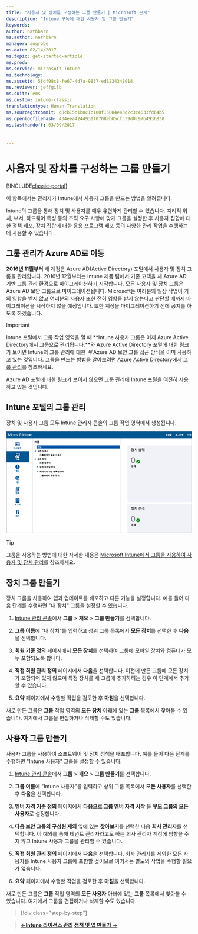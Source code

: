 ```yaml
---
title: "사용자 및 장치를 구성하는 그룹 만들기 | Microsoft 문서"
description: "Intune 구독에 대한 사용자 및 그룹 만들기"
keywords: 
author: nathbarn
ms.author: nathbarn
manager: angrobe
ms.date: 02/14/2017
ms.topic: get-started-article
ms.prod: 
ms.service: microsoft-intune
ms.technology: 
ms.assetid: 5fdf98c8-fe67-4d7a-9837-ed1234348014
ms.reviewer: jeffgilb
ms.suite: ems
ms.custom: intune-classic
translationtype: Human Translation
ms.sourcegitcommit: d8cb15d1b8c1c100f15084e43d2c3c4633fd64b5
ms.openlocfilehash: 434eea4244931f0708eb05cfc39d0c97b4936830
ms.lasthandoff: 03/09/2017


---
```



# <a name="create-groups-to-organize-users-and-devices"></a>사용자 및 장치를 구성하는 그룹 만들기

[!INCLUDE[classic-portal](../includes/classic-portal.md)]

이 항목에서는 관리자가 Intune에서 사용자 그룹을 만드는 방법을 알려줍니다.

Intune의 그룹을 통해 장치 및 사용자를 매우 유연하게 관리할 수 있습니다. 지리적 위치, 부서, 하드웨어 특성 등의 조직 요구 사항에 맞게 그룹을 설정한 후 사용자 집합에 대한 정책 배포, 장치 집합에 대한 응용 프로그램 배포 등의 다양한 관리 작업을 수행하는 데 사용할 수 있습니다.

## <a name="group-management-moving-to-azure-ad"></a>그룹 관리가 Azure AD로 이동

**2016년 11월부터** 새 계정은 Azure AD(Active Directory) 포털에서 사용자 및 장치 그룹을 관리합니다. 2016년 12월부터는 Intune 제품 팀에서 기존 고객을 새 Azure AD 기반 그룹 관리 환경으로 마이그레이션하기 시작합니다. 모든 사용자 및 장치 그룹은 Azure AD 보안 그룹으로 마이그레이션됩니다. Microsoft는 여러분의 일상 작업이 거의 영향을 받지 않고 여러분의 사용자 또한 전혀 영향을 받지 않는다고 판단할 때까지 마이그레이션을 시작하지 않을 예정입니다. 또한 계정을 마이그레이션하기 전에 공지를 하도록 하겠습니다.


>[!IMPORTANT]
>
>Intune 포털에서 그룹 작업 영역을 열 때 **Intune 사용자 그룹은 이제 Azure Active Directory에서 그룹으로 관리됩니다.**와 Azure Active Directory 포털에 대한 링크가 보이면 Intune의 그룹 관리에 대한 *새* Azure AD 보안 그룹 접근 방식을 이미 사용하고 있는 것입니다. 그룹을 만드는 방법을 알아보려면 [Azure Active Directory에서 그룹 관리](https://docs.microsoft.com/azure/active-directory/active-directory-groups-create-azure-portal)를 참조하세요.
>
>Azure AD 포털에 대한 링크가 보이지 않으면 그룹 관리에 Intune 포털을 여전히 사용하고 있는 것입니다.

## <a name="group-management-in-the-intune-portal"></a>Intune 포털의 그룹 관리

장치 및 사용자 그룹 모두 Intune 관리자 콘솔의 그룹 작업 영역에서 생성됩니다.

![관리자 콘솔 그룹 작업 영역](./media/groups.png)


> [!TIP]
> 그룹을 사용하는 방법에 대한 자세한 내용은 [Microsoft Intune에서 그룹을 사용하여 사용자 및 장치 관리](/intune/deploy-use/use-groups-to-manage-users-and-devices-with-microsoft-intune)를 참조하세요.


## <a name="create-a-device-group"></a>장치 그룹 만들기
장치 그룹을 사용하여 앱과 업데이트를 배포하고 다른 기능을 설정합니다. 예를 들어 다음 단계를 수행하면 "내 장치" 그룹을 설정할 수 있습니다.

1.  [Intune 관리 콘솔](https://manage.microsoft.com/)에서 **그룹** > **개요** > **그룹 만들기**를 선택합니다.

2.  **그룹 이름**에 "내 장치"를 입력하고 상위 그룹 목록에서 **모든 장치**를 선택한 후 **다음**을 선택합니다.

3.  **회원 기준 정의** 페이지에서 **모든 장치**를 선택하여 그룹에 모바일 장치와 컴퓨터가 모두 포함되도록 합니다.

4.  **직접 회원 관리 정의** 페이지에서 **다음**을 선택합니다. 이전에 만든 그룹에 모든 장치가 포함되어 있지 않으며 특정 장치를 새 그룹에 추가하려는 경우 이 단계에서 추가할 수 있습니다.

5.  **요약** 페이지에서 수행할 작업을 검토한 후 **마침**을 선택합니다.

새로 만든 그룹은 **그룹** 작업 영역의 **모든 장치** 아래에 있는 **그룹** 목록에서 찾아볼 수 있습니다. 여기에서 그룹을 편집하거나 삭제할 수도 있습니다.

## <a name="create-a-user-group"></a>사용자 그룹 만들기
사용자 그룹을 사용하여 소프트웨어 및 장치 정책을 배포합니다. 예를 들어 다음 단계를 수행하면 "Intune 사용자" 그룹을 설정할 수 있습니다.

1.  [Intune 관리 콘솔](https://manage.microsoft.com/)에서 **그룹** > **개요** > **그룹 만들기**를 선택합니다.

2.  **그룹 이름**에 "Intune 사용자"를 입력하고 상위 그룹 목록에서 **모든 사용자**를 선택한 후 **다음**을 선택합니다.

3.  **멤버 자격 기준 정의** 페이지에서 **다음으로 그룹 멤버 자격 시작** 을 **부모 그룹의 모든 사용자**로 설정합니다.

4.  **다음 보안 그룹의 구성원 제외** 옆에 있는 **찾아보기**를 선택한 다음 **회사 관리자**를 선택합니다. 이 예외를 통해 테넌트 관리자라고도 하는 회사 관리자 계정에 영향을 주지 않고 Intune 사용자 그룹을 관리할 수 있습니다.

5.  **직접 회원 관리 정의** 페이지에서 **다음**을 선택합니다. 회사 관리자를 제외한 모든 사용자를 Intune 사용자 그룹에 포함할 것이므로 여기서는 별도의 작업을 수행할 필요가 없습니다.

6.  **요약** 페이지에서 수행할 작업을 검토한 후 **마침**을 선택합니다.

새로 만든 그룹은 **그룹** 작업 영역의 **모든 사용자** 아래에 있는 **그룹** 목록에서 찾아볼 수 있습니다. 여기에서 그룹을 편집하거나 삭제할 수도 있습니다.

>[!div class="step-by-step"]

>[&larr;**Intune 라이선스 관리**](.\start-with-a-paid-subscription-to-microsoft-intune-step-4.md)       [**정책 및 앱 만들기** &rarr;](.\start-with-a-paid-subscription-to-microsoft-intune-step-6.md)  

